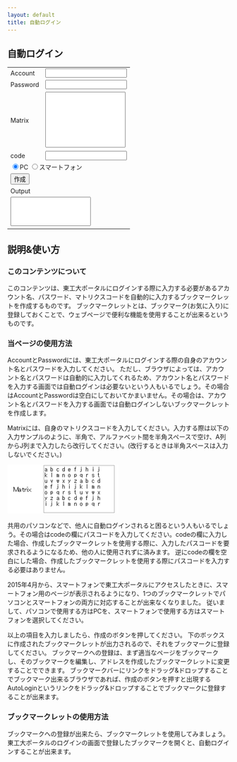 ```yaml
---
layout: default
title: 自動ログイン
---
```


## 自動ログイン

<form name="code">
<table border="0">
  <tbody>
    <tr>
      <td>Account</td>
      <td><input type="text" name="usr_id" value=""></td>
    </tr>
    <tr>
      <td>Password</td>
      <td><input type="text" name="usr_pass" value=""></td>
    </tr>
    <tr>
      <td>Matrix</td>
      <td><textarea name="matrix" rows="8" cols="20" style="resize:none;"></textarea></td>
    </tr>
    <tr>
      <td>code</td>
      <td><input type="text" name="code1" value=""></td>
    </tr>
    <tr>
      <td colspan="2">
      <input type="radio" name="usr_int" value="pc" id="b1" checked><label for="b1">PC</label>
      <input type="radio" name="usr_int" value="sp" id="b2"><label for="b2">スマートフォン</label>
      </td>
    </tr>
    <tr>
      <td colspan="2"><input type="button" value="作成" onclick="create()"></td>
    </tr>
    <tr>
      <td colspan="2"><div id="bml">Output</div></td>
    </tr>
    <tr>
      <td colspan="2"><textarea name="output1" rows="4" cols="20" style="resize:none;"></textarea></td>
    </tr>
  </tbody>
</table>
</form>


## 説明&使い方

### このコンテンツについて

このコンテンツは、東工大ポータルにログインする際に入力する必要があるアカウント名、パスワード、マトリクスコードを自動的に入力するブックマークレットを作成するものです。
ブックマークレットとは、ブックマーク(お気に入り)に登録しておくことで、ウェブページで便利な機能を使用することが出来るというものです。

### 当ページの使用方法

AccountとPasswordには、東工大ポータルにログインする際の自身のアカウント名とパスワードを入力してください。
ただし、ブラウザによっては、アカウント名とパスワードは自動的に入力してくれるため、アカウント名とパスワードを入力する画面では自動ログインは必要ないという人もいるでしょう。その場合はAccountとPasswordは空白にしておいてかまいません。その場合は、アカウント名とパスワードを入力する画面では自動ログインしないブックマークレットを作成します。

Matrixには、自身のマトリクスコードを入力してください。入力する際は以下の入力サンプルのように、半角で、アルファベット間を半角スペースで空け、A列からJ列まで入力したら改行してください。(改行するときは半角スペースは入力しないでください。)

![入力例](./images/matrix.png)

共用のパソコンなどで、他人に自動ログインされると困るという人もいるでしょう。その場合はcodeの欄にパスコードを入力してください。codeの欄に入力した場合、作成したブックマークレットを使用する際に、入力したパスコードを要求されるようになるため、他の人に使用されずに済みます。
逆にcodeの欄を空白にした場合、作成したブックマークレットを使用する際にパスコードを入力する必要はありません。

2015年4月から、スマートフォンで東工大ポータルにアクセスしたときに、スマートフォン用のページが表示されるようになり、1つのブックマークレットでパソコンとスマートフォンの両方に対応することが出来なくなりました。
従いまして、パソコンで使用する方はPCを、スマートフォンで使用する方はスマートフォンを選択してください。

以上の項目を入力しましたら、作成のボタンを押してください。
下のボックスに作成されたブックマークレットが出力されるので、それをブックマークに登録してください。
ブックマークへの登録は、まず適当なページをブックマークし、そのブックマークを編集し、アドレスを作成したブックマークレットに変更することでできます。
ブックマークバーにリンクをドラッグ&ドロップすることでブックマーク出来るブラウザであれば、作成のボタンを押すと出現するAutoLoginというリンクをドラッグ&ドロップすることでブックマークに登録することが出来ます。

### ブックマークレットの使用方法

ブックマークへの登録が出来たら、ブックマークレットを使用してみましょう。東工大ポータルのログインの画面で登録したブックマークを開くと、自動ログインすることが出来ます。

<script>
function create(){
    var a="";
    var b="";
    var d="";
    var e="";

    var id = document.getElementsByName("usr_id")[0].value;
    var pass = document.getElementsByName("usr_pass")[0].value;
    var matrix = document.getElementsByName("matrix")[0].value;

    var c = document.getElementsByName("code1")[0].value;

    var x = "";

    for(var i=0;i<70;i++){
        x += (matrix.charAt(i*2));
    }
    x += id;
    x += pass;

    if(c == ""){
        for(var h=0;h<8;h++){
            c += String.fromCharCode(Math.floor(Math.random () * 26) + 65)
        }
        b = '"' + c + '"'
    }

    else{
        b = 'prompt("Input Code","")'
    }

    a += "[";

    for(j=0;j<Math.floor(x.length/c.length);j++){
        for(k=0;k<c.length;k++){
            a += (x.charCodeAt((j*c.length)+k) ^ c.charCodeAt(k));
            a += ",";
        }
    }
    for(l=0;l<(x.length%c.length);l++){
        a += (x.charCodeAt(c.length*Math.floor(x.length/c.length)+l) ^ c.charCodeAt(l));
        a += ",";

    }
    a = a.slice(0, -1);
    a += "]";

    for(var g=0;g<document.code.usr_int.length;g++){
        if(document.code.usr_int[g].checked){
            e = document.code.usr_int[g].value;
        }
    }
    if(e == "pc"){
        d = 'for(var i=0;i<3;i++){var p=document.getElementsByTagName("th")[4+i*2].innerHTML;document.getElementsByName("message"+(3+i))[0].value=a.charAt(10*(p.charCodeAt(3)-49)+p.charCodeAt(1)-65);}'
    }
    else{
        d = 'for(var i=0;i<3;i++){var p=document.getElementsByTagName("td")[4+i].innerHTML;document.getElementsByName("message"+(3+i))[0].value=a.charAt(10*(p.charCodeAt(9)-49)+p.charCodeAt(7)-65);}'
    }

    if(id == ""){
        a = 'javascript:(function(){var x=' + a + ';var c=' + b + ';var a="";for(var j=0;j<Math.floor(x.length/c.length);j++){for(var k=0;k<c.length;k++){a += String.fromCharCode(x[j*c.length+k] ^ c.charCodeAt(k));}}for(var l=0;l<(x.length%c.length);l++){a += String.fromCharCode(x[c.length*Math.floor(x.length/c.length)+l] ^ c.charCodeAt(l));}' + d + 'document.login.submit();})();';
    }
    else{
        a = 'javascript:(function(){var x=' + a + ';var c=' + b + ';var a="";for(var j=0;j<Math.floor(x.length/c.length);j++){for(var k=0;k<c.length;k++){a += String.fromCharCode(x[j*c.length+k] ^ c.charCodeAt(k));}}for(var l=0;l<(x.length%c.length);l++){a += String.fromCharCode(x[c.length*Math.floor(x.length/c.length)+l] ^ c.charCodeAt(l));}var r="";var q="";var y=document.getElementsByTagName("td")[1].innerHTML;if(y.charAt(0)=="P"){for(var h=70;h<78;h++){r += a.charAt(h);}document.getElementsByName("usr_name")[0].value=r;for(var g=78;g<a.length;g++){q += a.charAt(g);}document.getElementsByName("usr_password")[0].value=q;}else{' + d + '}document.login.submit();})();';
    }

    document.getElementsByName("output1")[0].value = a;

    document.getElementById("bml").innerHTML = "<a href='" + a + "'>AutoLogin</a>";
}
</script>
